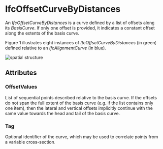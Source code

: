 # IfcOffsetCurveByDistances

An _IfcOffsetCurveByDistances_ is a curve defined by a list of offsets along its _BasisCurve_. If only one offset is provided, it indicates a constant offset along the extents of the basis curve.

Figure 1 illustrates eight instances of _IfcOffsetCurveByDistances_ (in green) defined relative to an _IfcAlignmentCurve_ (in blue).

![spatial structure](../../../../figures/ifcoffsetcurvebydistances.png "Figure 1 &mdash; Offset curve by distances")

## Attributes

### OffsetValues
List of sequential points described relative to the basis curve. If the offsets do not span the full extent of the basis curve (e.g. if the list contains only one item), then the lateral and vertical offsets implicitly continue with the same value towards the head and tail of the basis curve.

### Tag
Optional identifier of the curve, which may be used to correlate points from a variable cross-section.
